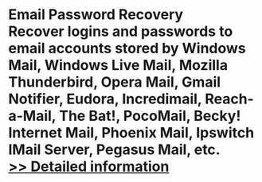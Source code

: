 # Email Password Recovery<br />Recover logins and passwords to email accounts stored by Windows Mail, Windows Live Mail, Mozilla Thunderbird, Opera Mail, Gmail Notifier, Eudora, Incredimail, Reach-a-Mail, The Bat!, PocoMail, Becky! Internet Mail, Phoenix Mail, Ipswitch IMail Server, Pegasus Mail, etc.<br />[>> Detailed information](https://secure.shareit.com/shareit/product.html?productid=300879286&affiliateid=200057808)